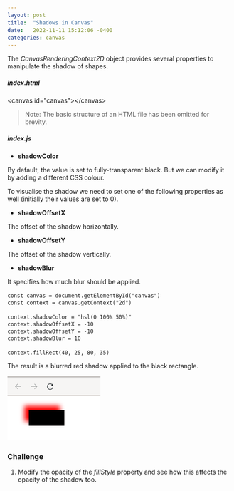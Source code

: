 ```yaml
---
layout: post
title:  "Shadows in Canvas"
date:   2022-11-11 15:12:06 -0400
categories: canvas
---
```

The *CanvasRenderingContext2D* object provides several properties to manipulate the shadow of shapes.

##### index.html

&lt;canvas id="canvas"&gt;&lt;/canvas&gt;

> Note: The basic structure of an HTML file has been omitted for brevity.

##### index.js

- **shadowColor**

By default, the value is set to fully-transparent black. But we can modify it by adding a different CSS colour.

To visualise the shadow we need to set one of the following properties as well (initially their values are set to 0).

- **shadowOffsetX**

The offset of the shadow horizontally.

- **shadowOffsetY**

The offset of the shadow vertically.

- **shadowBlur**

It specifies how much blur should be applied.

<pre><code>const canvas = document.getElementById("canvas")
const context = canvas.getContext("2d")

context.shadowColor = "hsl(0 100% 50%)"
context.shadowOffsetX = -10
context.shadowOffsetY = -10
context.shadowBlur = 10

context.fillRect(40, 25, 80, 35)
</code></pre>

The result is a blurred red shadow applied to the black rectangle.

![shadowed rectangle](/../../../assets/images/shadowed_rectangle.png)

### Challenge

1. Modify the opacity of the *fillStyle* property and see how this affects the opacity of the shadow too.
